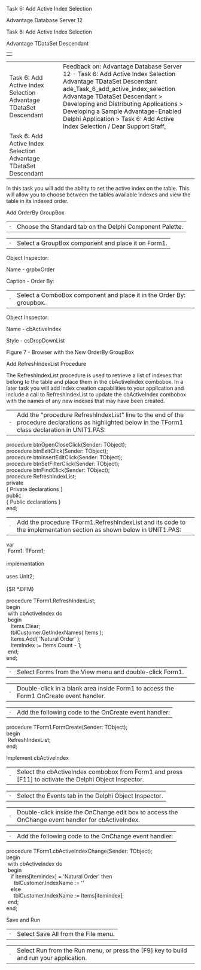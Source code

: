 Task 6: Add Active Index Selection




Advantage Database Server 12  

Task 6: Add Active Index Selection

Advantage TDataSet Descendant

|  |
| --- |
|  |

|  |  |  |  |  |
| --- | --- | --- | --- | --- |
| Task 6: Add Active Index Selection  Advantage TDataSet Descendant |  |  | Feedback on: Advantage Database Server 12 - Task 6: Add Active Index Selection Advantage TDataSet Descendant ade\_Task\_6\_add\_active\_index\_selection Advantage TDataSet Descendant > Developing and Distributing Applications > Developing a Sample Advantage-Enabled Delphi Application > Task 6: Add Active Index Selection / Dear Support Staff, |  |
| Task 6: Add Active Index Selection  Advantage TDataSet Descendant |  |  |  |  |

In this task you will add the ability to set the active index on the table. This will allow you to choose between the tables available indexes and view the table in its indexed order.

Add OrderBy GroupBox

|  |  |
| --- | --- |
| · | Choose the Standard tab on the Delphi Component Palette. |

|  |  |
| --- | --- |
| · | Select a GroupBox component and place it on Form1. |

Object Inspector:

Name - grpbxOrder

Caption - Order By:

|  |  |
| --- | --- |
| · | Select a ComboBox component and place it in the Order By: groupbox. |

Object Inspector:

Name - cbActiveIndex

Style - csDropDownList

Figure 7 - Browser with the New OrderBy GroupBox

Add RefreshIndexList Procedure

The RefreshIndexList procedure is used to retrieve a list of indexes that belong to the table and place them in the cbActiveIndex combobox. In a later task you will add index creation capabilities to your application and include a call to RefreshIndexList to update the cbActiveIndex combobox with the names of any new indexes that may have been created.

|  |  |
| --- | --- |
| · | Add the "procedure RefreshIndexList" line to the end of the procedure declarations as highlighted below in the TForm1 class declaration in UNIT1.PAS: |

procedure btnOpenCloseClick(Sender: TObject);   
procedure btnExitClick(Sender: TObject);   
procedure btnInsertEditClick(Sender: TObject);   
procedure btnSetFilterClick(Sender: TObject);   
procedure btnFindClick(Sender: TObject);   
procedure RefreshIndexList;   
private  
{ Private declarations }   
public  
{ Public declarations }   
end;

|  |  |
| --- | --- |
| · | Add the procedure TForm1.RefreshIndexList and its code to the implementation section as shown below in UNIT1.PAS: |

var  
  Form1: TForm1;   
   
implementation  
   
uses Unit2;  
   
{$R \*.DFM}  
   
procedure TForm1.RefreshIndexList;  
begin  
  with cbActiveIndex do   
  begin   
    Items.Clear;   
    tblCustomer.GetIndexNames( Items );   
    Items.Add( 'Natural Order' );   
    ItemIndex := Items.Count - 1;   
  end;   
end;

|  |  |
| --- | --- |
| · | Select Forms from the View menu and double-click Form1. |

|  |  |
| --- | --- |
| · | Double-click in a blank area inside Form1 to access the Form1 OnCreate event handler. |

|  |  |
| --- | --- |
| · | Add the following code to the OnCreate event handler: |

procedure TForm1.FormCreate(Sender: TObject);  
begin  
  RefreshIndexList;   
end;

Implement cbActiveIndex

|  |  |
| --- | --- |
| · | Select the cbActiveIndex combobox from Form1 and press [F11] to activate the Delphi Object Inspector. |

|  |  |
| --- | --- |
| · | Select the Events tab in the Delphi Object Inspector. |

|  |  |
| --- | --- |
| · | Double-click inside the OnChange edit box to access the OnChange event handler for cbActiveIndex. |

|  |  |
| --- | --- |
| · | Add the following code to the OnChange event handler: |

procedure TForm1.cbActiveIndexChange(Sender: TObject);  
begin  
  with cbActiveIndex do   
  begin   
    if Items[itemindex] = 'Natural Order' then   
      tblCustomer.IndexName := ''   
    else   
      tblCustomer.IndexName := Items[itemindex];   
  end;   
end;

Save and Run

|  |  |
| --- | --- |
| · | Select Save All from the File menu. |

|  |  |
| --- | --- |
| · | Select Run from the Run menu, or press the [F9] key to build and run your application. |